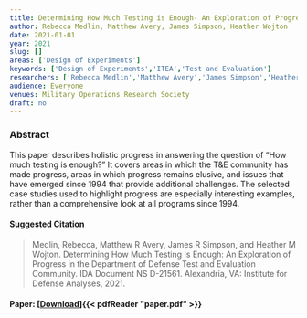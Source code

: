 ```yaml
---
title: Determining How Much Testing is Enough- An Exploration of Progress in the Department of Defense Test and Evaluation Community
author: Rebecca Medlin, Matthew Avery, James Simpson, Heather Wojton
date: 2021-01-01
year: 2021
slug: []
areas: ['Design of Experiments']
keywords: ['Design of Experiments','ITEA','Test and Evaluation']
researchers: ['Rebecca Medlin','Matthew Avery','James Simpson','Heather Wojton']
audience: Everyone
venues: Military Operations Research Society
draft: no
---
```




### Abstract
This paper describes holistic progress in answering the question of “How much testing is enough?” It covers areas in which the T&E community has made progress, areas in which progress remains elusive, and issues that have emerged since 1994 that provide additional challenges. The selected case studies used to highlight progress are especially interesting examples, rather than a comprehensive look at all programs since 1994.

#### Suggested Citation
> Medlin, Rebecca, Matthew R Avery, James R Simpson, and Heather M Wojton. Determining How Much Testing Is Enough: An Exploration of Progress in the Department of Defense Test and Evaluation Community. IDA Document NS D-21561. Alexandria, VA: Institute for Defense Analyses, 2021.



#### Paper: [[Download](paper.pdf)]{{< pdfReader "paper.pdf" >}}


